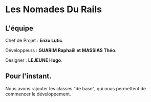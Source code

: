 # Les Nomades Du Rails

## L'équipe

Chef de Projet : **Enzo Lutic**.

Développeurs : **GUARIM Raphaël et MASSIAS Théo**.

Designer : **LEJEUNE Hugo**.

## Pour l'instant.
Nous avons rajouter les classes "de base", qui nous permettent de commencer le développement.